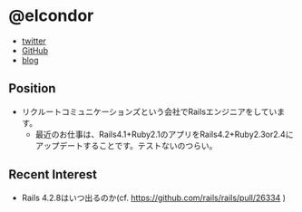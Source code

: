 @elcondor
====

- [twitter](https://twitter.com/elcondor)
- [GitHub](https://github.com/condor)
- [blog](http://blog.el-condor.net/)

Position
----

- リクルートコミュニケーションズという会社でRailsエンジニアをしています。
	- 最近のお仕事は、Rails4.1+Ruby2.1のアプリをRails4.2+Ruby2.3or2.4にアップデートすることです。テストないのつらい。

Recent Interest
----

- Rails 4.2.8はいつ出るのか(cf. https://github.com/rails/rails/pull/26334 )
